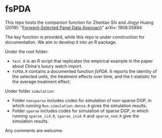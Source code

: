 # fsPDA
This repo hosts the companion function for 
Zhentao Shi and Jingyi Huang (2019): "[Forward-Selected Panel Data Approach](https://arxiv.org/abs/1908.05894)" arXiv: 1908.05894

The key function is provided, while this repo is under construction for documentation. We aim to develop it into an R package.

Under the root folder:
* `test.R` is an R script that replicates the empirical example in the paper about China's luxury watch import.
* `fsPDA.R` contains a documented function *fsPDA*. It reports the identity of the selected units, the treatment effects over time, and the t-statistic for the average treatment effect.

Under folder `simulation`: 

- Folder `nonsparse` includes codes for simulation of non-sparse DGP, in which running `Run.simulation.dense.R` gives the simulation results. 
-  Folder `sparse` includes codes for simulation of sparse DGP, in which running `sparse_iid.R`, `sparse_inid.R` and `sparse_nnd.R` give the simulation results. 

Any comments are welcome.
